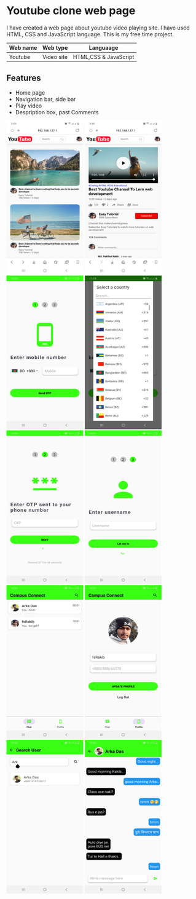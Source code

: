 # Youtube clone web page

I have created a web page about youtube video playing site. I have used HTML, CSS and JavaScript language.
This is my free time project.

| Web name | Web type | Languaage |
|-|-|-|
| Youtube | Video site | HTML,CSS & JavaScript |

## Features
- Home page
- Navigation bar, side bar
- Play video
- Despription box, past Comments

<img src ="https://github.com/fsRakib/YouTube/blob/main/assets/Screenshot_20240319-155931_Samsung%20Internet.jpg" width="200" height="400"> <img src ="https://github.com/fsRakib/YouTube/blob/main/assets/Screenshot_20240319-155950_Samsung%20Internet.jpg" width="200" height="400"> <img src ="https://github.com/fsRakib/Campus_Connect/blob/master/asset/enter%20phone.jpg" width="200" height="400"> <img src="https://github.com/fsRakib/Campus_Connect/blob/master/asset/country%20code.jpg" width="200" height="400"> <img src ="https://github.com/fsRakib/Campus_Connect/blob/master/asset/send%20otp.jpg" width="200" height="400"> <img src ="https://github.com/fsRakib/Campus_Connect/blob/master/asset/enter%20username.jpg" width="200" height="400"> <img src ="https://github.com/fsRakib/Campus_Connect/blob/master/asset/chat%20screen.jpg" width="200" height="400"> <img src ="https://github.com/fsRakib/Campus_Connect/blob/master/asset/profile.jpg" width="200" height="400"> <img src ="https://github.com/fsRakib/Campus_Connect/blob/master/asset/search%20user.jpg" width="200" height="400"> <img src ="https://github.com/fsRakib/Campus_Connect/blob/master/asset/chats.jpg" width="200" height="400">


